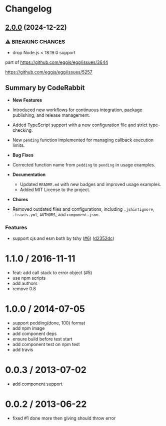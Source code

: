 # Changelog

## [2.0.0](https://github.com/node-modules/pedding/compare/v1.1.0...v2.0.0) (2024-12-22)


### ⚠ BREAKING CHANGES

* drop Node.js < 18.19.0 support

part of https://github.com/eggjs/egg/issues/3644

https://github.com/eggjs/egg/issues/5257

<!-- This is an auto-generated comment: release notes by coderabbit.ai
-->
## Summary by CodeRabbit

- **New Features**
- Introduced new workflows for continuous integration, package
publishing, and release management.
- Added TypeScript support with a new configuration file and strict
type-checking.
- New `pending` function implemented for managing callback execution
limits.
  
- **Bug Fixes**
- Corrected function name from `pedding` to `pending` in usage examples.

- **Documentation**
	- Updated `README.md` with new badges and improved usage examples.
	- Added MIT License to the project.

- **Chores**
- Removed outdated files and configurations, including `.jshintignore`,
`.travis.yml`, `AUTHORS`, and `component.json`.
<!-- end of auto-generated comment: release notes by coderabbit.ai -->

### Features

* support cjs and esm both by tshy ([#6](https://github.com/node-modules/pedding/issues/6)) ([d2352dc](https://github.com/node-modules/pedding/commit/d2352dc51ec678c113047d890336cb5a0e69c197))

1.1.0 / 2016-11-11
==================

  * feat: add call stack to error object (#5)
  * use npm scripts
  * add authors
  * remove 0.8

1.0.0 / 2014-07-05
==================

  * support pedding(done, 100) format
  * add npm image
  * add component deps
  * ensure build before test start
  * add component test on npm test
  * add travis

0.0.3 / 2013-07-02
==================

  * add component support

0.0.2 / 2013-06-22
==================

  * fixed #1 done more then giving should throw error
